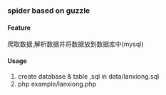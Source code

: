 ### spider based on guzzle

#### Feature

爬取数据,解析数据并将数据放到数据库中(mysql)

#### Usage

1. create database & table ,sql in data/lanxiong.sql
2. php example/lanxiong.php